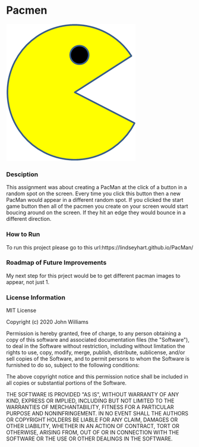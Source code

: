 # Pacmen
<img src="images/PacMan1.png">
<h3>Desciption</h3>
<p>This assignment was about creating a PacMan at the click of a button in a random spot on the screen. Every time you click this button then a new PacMan would appear in a different random spot. If you clicked the start game button then all of the pacmen you create on your screen would start boucing around on the screen. If they hit an edge they would bounce in a different direction.</p>
<h3>How to Run</h3>
<p>To run this project please go to this url:https://lindseyhart.github.io/PacMan/</p>
<h3>Roadmap of Future Improvements</h3>
<p>My next step for this prject would be to get different pacman images to appear, not just 1.</p>
<h3>License Information</h3>
<p>MIT License

Copyright (c) 2020 John Williams

Permission is hereby granted, free of charge, to any person obtaining a copy
of this software and associated documentation files (the "Software"), to deal
in the Software without restriction, including without limitation the rights
to use, copy, modify, merge, publish, distribute, sublicense, and/or sell
copies of the Software, and to permit persons to whom the Software is
furnished to do so, subject to the following conditions:

The above copyright notice and this permission notice shall be included in all
copies or substantial portions of the Software.

THE SOFTWARE IS PROVIDED "AS IS", WITHOUT WARRANTY OF ANY KIND, EXPRESS OR
IMPLIED, INCLUDING BUT NOT LIMITED TO THE WARRANTIES OF MERCHANTABILITY,
FITNESS FOR A PARTICULAR PURPOSE AND NONINFRINGEMENT. IN NO EVENT SHALL THE
AUTHORS OR COPYRIGHT HOLDERS BE LIABLE FOR ANY CLAIM, DAMAGES OR OTHER
LIABILITY, WHETHER IN AN ACTION OF CONTRACT, TORT OR OTHERWISE, ARISING FROM,
OUT OF OR IN CONNECTION WITH THE SOFTWARE OR THE USE OR OTHER DEALINGS IN THE
SOFTWARE.</p>
